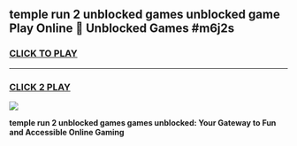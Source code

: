 
## temple run 2 unblocked games unblocked game Play Online 👋 Unblocked Games #m6j2s
<h3>
<a href="https://premium.freeplayer.one?title=temple_run_2_unblocked_games&ref=21F">CLICK TO PLAY</a></h3>
<hr>

<h3>
<a href="https://premium.freeplayer.one?title=temple_run_2_unblocked_games&ref=21F">CLICK 2 PLAY</a>
  
</h3>

<a href="https://premium.freeplayer.one?title=temple_run_2_unblocked_games&ref=21F/"><img src="https://clearcache.store/games.png"></a>


**temple run 2 unblocked games games unblocked: Your Gateway to Fun and Accessible Online Gaming**
